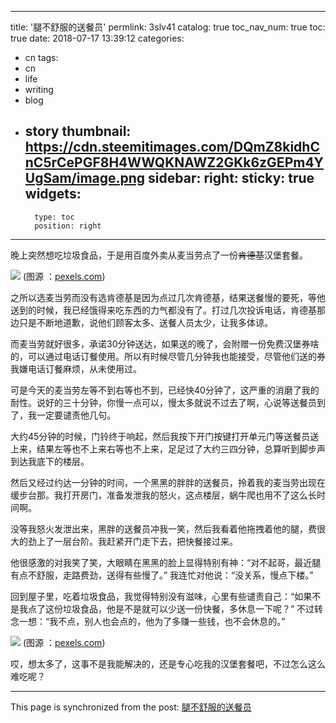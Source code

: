 
---
title: '腿不舒服的送餐员'
permlink: 3slv41
catalog: true
toc_nav_num: true
toc: true
date: 2018-07-17 13:39:12
categories:
- cn
tags:
- cn
- life
- writing
- blog
- story
thumbnail: https://cdn.steemitimages.com/DQmZ8kidhCnC5rCePGF8H4WWQKNAWZ2GKk6zGEPm4YUgSam/image.png
sidebar:
    right:
        sticky: true
widgets:
    -
        type: toc
        position: right
---


晚上突然想吃垃圾食品，于是用百度外卖从麦当劳点了一份~~肯德基~~汉堡套餐。

![](https://cdn.steemitimages.com/DQmZ8kidhCnC5rCePGF8H4WWQKNAWZ2GKk6zGEPm4YUgSam/image.png)
(图源 ：[pexels.com]( https://www.pexels.com/))

之所以选麦当劳而没有选肯德基是因为点过几次肯德基，结果送餐慢的要死，等他送到的时候，我已经饿得来吃东西的力气都没有了。打过几次投诉电话，肯德基那边只是不断地道歉，说他们顾客太多、送餐人员太少，让我多体谅。

而麦当劳就好很多，承诺30分钟送达，如果送的晚了，会附赠一份免费汉堡券啥的，可以通过电话订餐使用。所以有时候尽管几分钟我也能接受，尽管他们送的券我嫌电话订餐麻烦，从未使用过。

可是今天的麦当劳左等不到右等也不到，已经快40分钟了，这严重的消磨了我的耐性。说好的三十分钟，你慢一点可以，慢太多就说不过去了啊，心说等送餐员到了，我一定要谴责他几句。

大约45分钟的时候，门铃终于响起，然后我按下开门按键打开单元门等送餐员送上来，结果左等也不上来右等也不上来，足足过了大约三四分钟，总算听到脚步声到达我底下的楼层。

然后又经过约达一分钟的时间，一个黑黑的胖胖的送餐员，拎着我的麦当劳出现在缓步台那。我打开房门，准备发泄我的怒火，这点楼层，蜗牛爬也用不了这么长时间啊。

没等我怒火发泄出来，黑胖的送餐员冲我一笑，然后我看着他拖拽着他的腿，费很大的劲上了一层台阶。我赶紧开门走下去，把快餐接过来。

他很感激的对我笑了笑，大眼睛在黑黑的脸上显得特别有神：“对不起哥，最近腿有点不舒服，走路费劲，送得有些慢了。” 我连忙对他说：“没关系，慢点下楼。”


回到屋子里，吃着垃圾食品，我觉得特别没有滋味，心里有些谴责自己：“如果不是我点了这份垃圾食品，他是不是就可以少送一份快餐，多休息一下呢？” 不过转念一想：“我不点，别人也会点的，他为了多赚一些钱，也不会休息的。”

![](https://cdn.steemitimages.com/DQmSCr4kgvM21ihKMqYQA8oVudQnZcb9yf43msqRE3mcG93/image.png)
(图源 ：[pexels.com]( https://www.pexels.com/))

哎，想太多了，这事不是我能解决的，还是专心吃我的汉堡套餐吧，不过怎么这么难吃呢？

- - -

This page is synchronized from the post: [腿不舒服的送餐员](https://steemit.com/@oflyhigh/3slv41)
